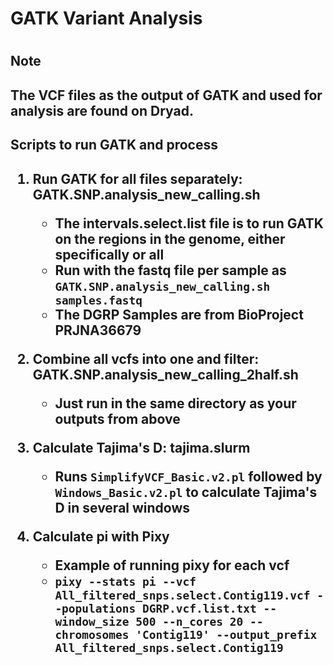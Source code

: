 <h1>GATK Variant Analysis<h1>

<h2>Note<h2> 

The VCF files as the output of GATK and used for analysis are found on Dryad.


<h2>Scripts to run GATK and process<h2> 

1. Run GATK for all files separately: GATK.SNP.analysis_new_calling.sh
	- The intervals.select.list file is to run GATK on the regions in the genome, either specifically or all
	- Run with the fastq file per sample as ```GATK.SNP.analysis_new_calling.sh samples.fastq```
	- The DGRP Samples are from BioProject PRJNA36679

2. Combine all vcfs into one and filter: GATK.SNP.analysis_new_calling_2half.sh
	- Just run in the same directory as your outputs from above
	
3. Calculate Tajima's D: tajima.slurm
	- Runs ```SimplifyVCF_Basic.v2.pl``` followed by ```Windows_Basic.v2.pl``` to calculate Tajima's D in several windows
	
4. Calculate pi with Pixy
	- Example of running pixy for each vcf
	- ```pixy --stats pi --vcf All_filtered_snps.select.Contig119.vcf --populations DGRP.vcf.list.txt --window_size 500 --n_cores 20 --chromosomes 'Contig119' --output_prefix All_filtered_snps.select.Contig119```
